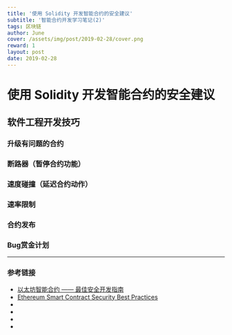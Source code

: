 ```yaml
---
title: '使用 Solidity 开发智能合约的安全建议'
subtitle: '智能合约开发学习笔记(2)'
tags: 区块链
author: June
cover: /assets/img/post/2019-02-28/cover.png
reward: 1
layout: post
date: 2019-02-28
---
```


# 使用 Solidity 开发智能合约的安全建议


## 软件工程开发技巧

### 升级有问题的合约

### 断路器（暂停合约功能）

### 速度碰撞（延迟合约动作）

### 速率限制
### 合约发布

### Bug赏金计划



---

### 参考链接

* [以太坊智能合约 —— 最佳安全开发指南](https://github.com/ConsenSys/smart-contract-best-practices/blob/master/README-zh.md)
* [Ethereum Smart Contract Security Best Practices](https://consensys.github.io/smart-contract-best-practices/)
* []()
* []()
* []()
* []()